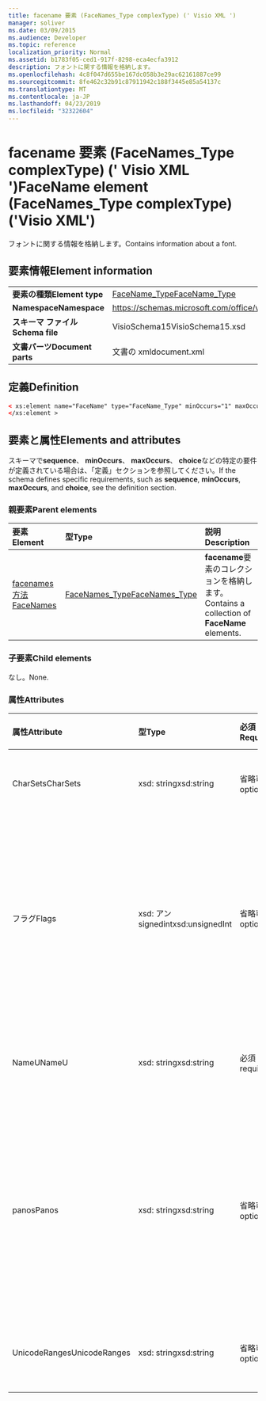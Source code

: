 ```yaml
---
title: facename 要素 (FaceNames_Type complexType) (' Visio XML ')
manager: soliver
ms.date: 03/09/2015
ms.audience: Developer
ms.topic: reference
localization_priority: Normal
ms.assetid: b1783f05-ced1-917f-8298-eca4ecfa3912
description: フォントに関する情報を格納します。
ms.openlocfilehash: 4c8f047d655be167dc058b3e29ac62161887ce99
ms.sourcegitcommit: 8fe462c32b91c87911942c188f3445e85a54137c
ms.translationtype: MT
ms.contentlocale: ja-JP
ms.lasthandoff: 04/23/2019
ms.locfileid: "32322604"
---
```

# <a name="facename-element-facenamestype-complextype-visio-xml"></a><span data-ttu-id="2a2a7-103">facename 要素 (FaceNames_Type complexType) (' Visio XML ')</span><span class="sxs-lookup"><span data-stu-id="2a2a7-103">FaceName element (FaceNames_Type complexType) ('Visio XML')</span></span>

<span data-ttu-id="2a2a7-104">フォントに関する情報を格納します。</span><span class="sxs-lookup"><span data-stu-id="2a2a7-104">Contains information about a font.</span></span>
  
## <a name="element-information"></a><span data-ttu-id="2a2a7-105">要素情報</span><span class="sxs-lookup"><span data-stu-id="2a2a7-105">Element information</span></span>

|||
|:-----|:-----|
|<span data-ttu-id="2a2a7-106">**要素の種類**</span><span class="sxs-lookup"><span data-stu-id="2a2a7-106">**Element type**</span></span> <br/> |[<span data-ttu-id="2a2a7-107">FaceName_Type</span><span class="sxs-lookup"><span data-stu-id="2a2a7-107">FaceName_Type</span></span>](facename_type-complextypevisio-xml.md) <br/> |
|<span data-ttu-id="2a2a7-108">**Namespace**</span><span class="sxs-lookup"><span data-stu-id="2a2a7-108">**Namespace**</span></span> <br/> |https://schemas.microsoft.com/office/visio/2012/main  <br/> |
|<span data-ttu-id="2a2a7-109">**スキーマ ファイル**</span><span class="sxs-lookup"><span data-stu-id="2a2a7-109">**Schema file**</span></span> <br/> |<span data-ttu-id="2a2a7-110">VisioSchema15</span><span class="sxs-lookup"><span data-stu-id="2a2a7-110">VisioSchema15.xsd</span></span>  <br/> |
|<span data-ttu-id="2a2a7-111">**文書パーツ**</span><span class="sxs-lookup"><span data-stu-id="2a2a7-111">**Document parts**</span></span> <br/> |<span data-ttu-id="2a2a7-112">文書の xml</span><span class="sxs-lookup"><span data-stu-id="2a2a7-112">document.xml</span></span>  <br/> |
   
## <a name="definition"></a><span data-ttu-id="2a2a7-113">定義</span><span class="sxs-lookup"><span data-stu-id="2a2a7-113">Definition</span></span>

```XML
< xs:element name="FaceName" type="FaceName_Type" minOccurs="1" maxOccurs="unbounded" >
</xs:element > 
```

## <a name="elements-and-attributes"></a><span data-ttu-id="2a2a7-114">要素と属性</span><span class="sxs-lookup"><span data-stu-id="2a2a7-114">Elements and attributes</span></span>

<span data-ttu-id="2a2a7-115">スキーマで**sequence**、 **minOccurs**、 **maxOccurs**、 **choice**などの特定の要件が定義されている場合は、「定義」セクションを参照してください。</span><span class="sxs-lookup"><span data-stu-id="2a2a7-115">If the schema defines specific requirements, such as **sequence**, **minOccurs**, **maxOccurs**, and **choice**, see the definition section.</span></span> 
  
### <a name="parent-elements"></a><span data-ttu-id="2a2a7-116">親要素</span><span class="sxs-lookup"><span data-stu-id="2a2a7-116">Parent elements</span></span>

|<span data-ttu-id="2a2a7-117">**要素**</span><span class="sxs-lookup"><span data-stu-id="2a2a7-117">**Element**</span></span>|<span data-ttu-id="2a2a7-118">**型**</span><span class="sxs-lookup"><span data-stu-id="2a2a7-118">**Type**</span></span>|<span data-ttu-id="2a2a7-119">**説明**</span><span class="sxs-lookup"><span data-stu-id="2a2a7-119">**Description**</span></span>|
|:-----|:-----|:-----|
|[<span data-ttu-id="2a2a7-120">facenames 方法</span><span class="sxs-lookup"><span data-stu-id="2a2a7-120">FaceNames</span></span>](facenames-element-visiodocument_type-complextypevisio-xml.md) <br/> |[<span data-ttu-id="2a2a7-121">FaceNames_Type</span><span class="sxs-lookup"><span data-stu-id="2a2a7-121">FaceNames_Type</span></span>](facenames_type-complextypevisio-xml.md) <br/> |<span data-ttu-id="2a2a7-122">**facename**要素のコレクションを格納します。</span><span class="sxs-lookup"><span data-stu-id="2a2a7-122">Contains a collection of **FaceName** elements.</span></span>  <br/> |
   
### <a name="child-elements"></a><span data-ttu-id="2a2a7-123">子要素</span><span class="sxs-lookup"><span data-stu-id="2a2a7-123">Child elements</span></span>

<span data-ttu-id="2a2a7-124">なし。</span><span class="sxs-lookup"><span data-stu-id="2a2a7-124">None.</span></span>
  
### <a name="attributes"></a><span data-ttu-id="2a2a7-125">属性</span><span class="sxs-lookup"><span data-stu-id="2a2a7-125">Attributes</span></span>

|<span data-ttu-id="2a2a7-126">**属性**</span><span class="sxs-lookup"><span data-stu-id="2a2a7-126">**Attribute**</span></span>|<span data-ttu-id="2a2a7-127">**型**</span><span class="sxs-lookup"><span data-stu-id="2a2a7-127">**Type**</span></span>|<span data-ttu-id="2a2a7-128">**必須**</span><span class="sxs-lookup"><span data-stu-id="2a2a7-128">**Required**</span></span>|<span data-ttu-id="2a2a7-129">**説明**</span><span class="sxs-lookup"><span data-stu-id="2a2a7-129">**Description**</span></span>|<span data-ttu-id="2a2a7-130">**可能な値**</span><span class="sxs-lookup"><span data-stu-id="2a2a7-130">**Possible values**</span></span>|
|:-----|:-----|:-----|:-----|:-----|
|<span data-ttu-id="2a2a7-131">CharSets</span><span class="sxs-lookup"><span data-stu-id="2a2a7-131">CharSets</span></span>  <br/> |<span data-ttu-id="2a2a7-132">xsd: string</span><span class="sxs-lookup"><span data-stu-id="2a2a7-132">xsd:string</span></span>  <br/> |<span data-ttu-id="2a2a7-133">省略可能</span><span class="sxs-lookup"><span data-stu-id="2a2a7-133">optional</span></span>  <br/> |<span data-ttu-id="2a2a7-134">フォントのサポートされている文字セット。</span><span class="sxs-lookup"><span data-stu-id="2a2a7-134">The supported character sets of the font.</span></span>  <br/> |<span data-ttu-id="2a2a7-135">xsd: string 型の値。</span><span class="sxs-lookup"><span data-stu-id="2a2a7-135">Values of the xsd:string type.</span></span>  <br/> |
|<span data-ttu-id="2a2a7-136">フラグ</span><span class="sxs-lookup"><span data-stu-id="2a2a7-136">Flags</span></span>  <br/> |<span data-ttu-id="2a2a7-137">xsd: アン signedint</span><span class="sxs-lookup"><span data-stu-id="2a2a7-137">xsd:unsignedInt</span></span>  <br/> |<span data-ttu-id="2a2a7-138">省略可能</span><span class="sxs-lookup"><span data-stu-id="2a2a7-138">optional</span></span>  <br/> |<span data-ttu-id="2a2a7-139">無効なフォント、既定のフォント、アジア言語のフォント、コンプレックスフォント、縦書きフォント、およびフォントの種類を示すフラグ。</span><span class="sxs-lookup"><span data-stu-id="2a2a7-139">Flags that indicate the following: missing font, default font, asian font, complex font, vertical font, and font type.</span></span>  <br/> |<span data-ttu-id="2a2a7-140">xsd:/signedint 型の値。</span><span class="sxs-lookup"><span data-stu-id="2a2a7-140">Values of the xsd:unsignedInt type.</span></span>  <br/> |
|<span data-ttu-id="2a2a7-141">NameU</span><span class="sxs-lookup"><span data-stu-id="2a2a7-141">NameU</span></span>  <br/> |<span data-ttu-id="2a2a7-142">xsd: string</span><span class="sxs-lookup"><span data-stu-id="2a2a7-142">xsd:string</span></span>  <br/> |<span data-ttu-id="2a2a7-143">必須</span><span class="sxs-lookup"><span data-stu-id="2a2a7-143">required</span></span>  <br/> |<span data-ttu-id="2a2a7-144">UTF-16 Unicode 文字列としてのフォントの名前。</span><span class="sxs-lookup"><span data-stu-id="2a2a7-144">The name of the font as a UTF-16 Unicode string.</span></span>  <br/> ||
|<span data-ttu-id="2a2a7-145">panos</span><span class="sxs-lookup"><span data-stu-id="2a2a7-145">Panos</span></span>  <br/> |<span data-ttu-id="2a2a7-146">xsd: string</span><span class="sxs-lookup"><span data-stu-id="2a2a7-146">xsd:string</span></span>  <br/> |<span data-ttu-id="2a2a7-147">省略可能</span><span class="sxs-lookup"><span data-stu-id="2a2a7-147">optional</span></span>  <br/> |<span data-ttu-id="2a2a7-148">フォントの panose シグネチャ。</span><span class="sxs-lookup"><span data-stu-id="2a2a7-148">The panose signature for the font.</span></span> <span data-ttu-id="2a2a7-149">Panose は、視覚特性に基づいて分類される書体システムです。</span><span class="sxs-lookup"><span data-stu-id="2a2a7-149">Panose is a classification system for typefaces that categorizes them based upon their visual characteristics.</span></span>  <br/> |<span data-ttu-id="2a2a7-150">xsd: string 型の値。</span><span class="sxs-lookup"><span data-stu-id="2a2a7-150">Values of the xsd:string type.</span></span>  <br/> |
|<span data-ttu-id="2a2a7-151">UnicodeRanges</span><span class="sxs-lookup"><span data-stu-id="2a2a7-151">UnicodeRanges</span></span>  <br/> |<span data-ttu-id="2a2a7-152">xsd: string</span><span class="sxs-lookup"><span data-stu-id="2a2a7-152">xsd:string</span></span>  <br/> |<span data-ttu-id="2a2a7-153">省略可能</span><span class="sxs-lookup"><span data-stu-id="2a2a7-153">optional</span></span>  <br/> |<span data-ttu-id="2a2a7-154">サポートされているフォントの範囲。</span><span class="sxs-lookup"><span data-stu-id="2a2a7-154">The supported Unicode ranges of the font.</span></span>  <br/> |<span data-ttu-id="2a2a7-155">xsd: string 型の値。</span><span class="sxs-lookup"><span data-stu-id="2a2a7-155">Values of the xsd:string type.</span></span>  <br/> |
   

